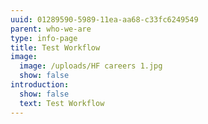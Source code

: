 ```yaml
---
uuid: 01289590-5989-11ea-aa68-c33fc6249549
parent: who-we-are
type: info-page
title: Test Workflow
image:
  image: /uploads/HF careers 1.jpg
  show: false
introduction:
  show: false
  text: Test Workflow
---
```


